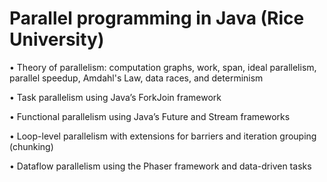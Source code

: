 # Parallel programming in Java (Rice University)

 • Theory of parallelism: computation graphs, work, span, ideal parallelism, parallel speedup, Amdahl's Law, data races, and determinism

 • Task parallelism using Java’s ForkJoin framework

 • Functional parallelism using Java’s Future and Stream frameworks

 • Loop-level parallelism with extensions for barriers and iteration grouping (chunking)

 • Dataflow parallelism using the Phaser framework and data-driven tasks
